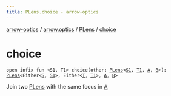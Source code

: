 ```yaml
---
title: PLens.choice - arrow-optics
---
```


[arrow-optics](../../index.html) / [arrow.optics](../index.html) / [PLens](index.html) / [choice](./choice.html)

# choice

`open infix fun <S1, T1> choice(other: `[`PLens`](index.html)`<`[`S1`](choice.html#S1)`, `[`T1`](choice.html#T1)`, `[`A`](index.html#A)`, `[`B`](index.html#B)`>): `[`PLens`](index.html)`<Either<`[`S`](index.html#S)`, `[`S1`](choice.html#S1)`>, Either<`[`T`](index.html#T)`, `[`T1`](choice.html#T1)`>, `[`A`](index.html#A)`, `[`B`](index.html#B)`>`

Join two [PLens](index.html) with the same focus in [A](index.html#A)

